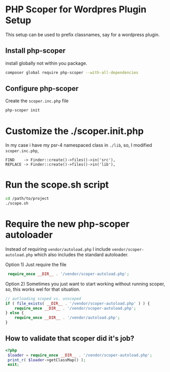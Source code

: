 # PHP Scoper for Wordpres Plugin Setup

This setup can be used to prefix classnames, say for a wordpress plugin.

## Install php-scoper

install globally not within you package.

```bash
composer global require php-scoper --with-all-dependencies
```

## Configure php-scoper

Create the `scoper.inc.php` file

```bash
php-scoper init
```

# Customize the ./scoper.init.php

In my case i have my psr-4 namespaced class in `./lib`, so, I modified `scoper.inc.php`,

```
FIND    -> Finder::create()->files()->in('src'),
REPLACE -> Finder::create()->files()->in('lib'),
```

# Run the scope.sh script

```bash
cd /path/to/project
./scope.sh
```

# Require the new php-scoper autoloader

Instead of requiring `vendor/autoload.php` I include `vendor/scoper-autoload.php` which also includes the standard autoloader.

Option 1)  Just require the file 

```php
 require_once __DIR__ . '/vendor/scoper-autoload.php';
```

Option 2) Sometimes you just want to start working without running scoper, so, this works wel for that situation.

```php
// autloading scoped vs. unscoped
if ( file_exists( __DIR__ . '/vendor/scoper-autoload.php' ) ) {
    require_once __DIR__ . '/vendor/scoper-autoload.php';
} else {
    require_once __DIR__ . '/vendor/autoload.php';
}
````

## How to validate that scoper did it's job?

```php
<?php
 $loader = require_once __DIR__ . '/vendor/scoper-autoload.php';
 print_r( $loader->getClassMap() );
 exit;
 ```
